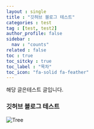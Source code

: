 ```yaml
---
layout : single
title : "깃허브 블로그 테스트"
categories : test
tag : [test, test2]
author_profile: false
sidebar :
  nav : "counts"
related : false
toc : true
toc_sitcky : true
toc_label : "목차"
toc_icon: "fa-solid fa-feather"
---
```

<div class="notice">
  <p>해당 글은테스트 글입니다.</p>
</div>

### 깃허브 블로그 테스트

![Tree](https://github.com/ledraco/TIL/assets/98178673/7a64837e-5a35-49a0-8dca-d9e98d7ab52a)


